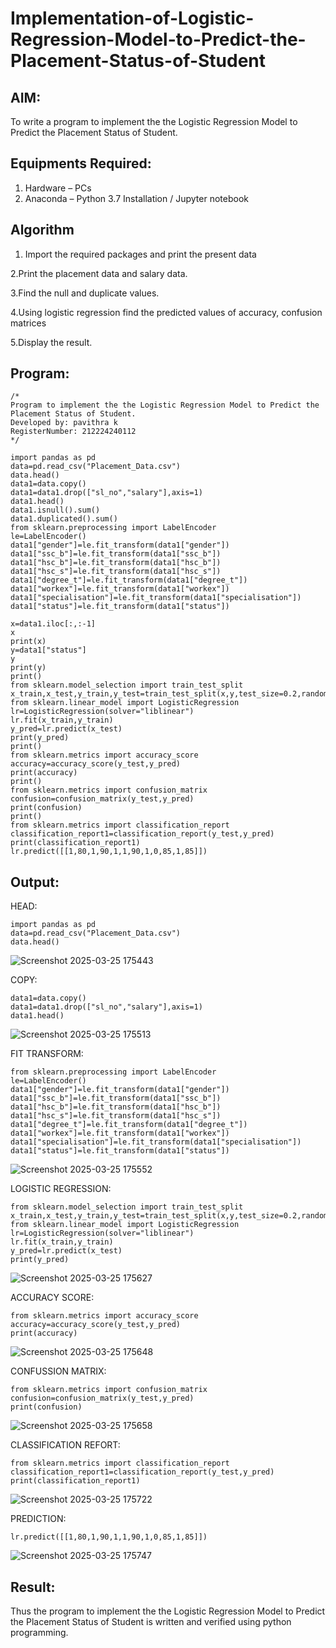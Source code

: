 # Implementation-of-Logistic-Regression-Model-to-Predict-the-Placement-Status-of-Student

## AIM:
To write a program to implement the the Logistic Regression Model to Predict the Placement Status of Student.

## Equipments Required:
1. Hardware – PCs
2. Anaconda – Python 3.7 Installation / Jupyter notebook

## Algorithm
1. Import the required packages and print the present data

2.Print the placement data and salary data.

3.Find the null and duplicate values.

4.Using logistic regression find the predicted values of accuracy, confusion matrices

5.Display the result. 

## Program:
```
/*
Program to implement the the Logistic Regression Model to Predict the Placement Status of Student.
Developed by: pavithra k 
RegisterNumber: 212224240112 
*/
```
```
import pandas as pd
data=pd.read_csv("Placement_Data.csv")
data.head()
data1=data.copy()
data1=data1.drop(["sl_no","salary"],axis=1)
data1.head()
data1.isnull().sum()
data1.duplicated().sum()
from sklearn.preprocessing import LabelEncoder
le=LabelEncoder()
data1["gender"]=le.fit_transform(data1["gender"])
data1["ssc_b"]=le.fit_transform(data1["ssc_b"])
data1["hsc_b"]=le.fit_transform(data1["hsc_b"])
data1["hsc_s"]=le.fit_transform(data1["hsc_s"])
data1["degree_t"]=le.fit_transform(data1["degree_t"])
data1["workex"]=le.fit_transform(data1["workex"])
data1["specialisation"]=le.fit_transform(data1["specialisation"])
data1["status"]=le.fit_transform(data1["status"])

x=data1.iloc[:,:-1]
x
print(x)
y=data1["status"]
y
print(y)
print()
from sklearn.model_selection import train_test_split
x_train,x_test,y_train,y_test=train_test_split(x,y,test_size=0.2,random_state=0)
from sklearn.linear_model import LogisticRegression
lr=LogisticRegression(solver="liblinear")
lr.fit(x_train,y_train)
y_pred=lr.predict(x_test)
print(y_pred)
print()
from sklearn.metrics import accuracy_score
accuracy=accuracy_score(y_test,y_pred)
print(accuracy)
print()
from sklearn.metrics import confusion_matrix
confusion=confusion_matrix(y_test,y_pred)
print(confusion)
print()
from sklearn.metrics import classification_report
classification_report1=classification_report(y_test,y_pred)
print(classification_report1)
lr.predict([[1,80,1,90,1,1,90,1,0,85,1,85]])
```
## Output:
HEAD:
```
import pandas as pd
data=pd.read_csv("Placement_Data.csv")
data.head()
```
![Screenshot 2025-03-25 175443](https://github.com/user-attachments/assets/becfbfe8-8463-4817-850b-60795a3d344a)

COPY:
```
data1=data.copy()
data1=data1.drop(["sl_no","salary"],axis=1)
data1.head()
```
![Screenshot 2025-03-25 175513](https://github.com/user-attachments/assets/3d1ededb-a385-40ab-b34e-e7ca0a3d4daa)

FIT TRANSFORM:
```
from sklearn.preprocessing import LabelEncoder
le=LabelEncoder()
data1["gender"]=le.fit_transform(data1["gender"])
data1["ssc_b"]=le.fit_transform(data1["ssc_b"])
data1["hsc_b"]=le.fit_transform(data1["hsc_b"])
data1["hsc_s"]=le.fit_transform(data1["hsc_s"])
data1["degree_t"]=le.fit_transform(data1["degree_t"])
data1["workex"]=le.fit_transform(data1["workex"])
data1["specialisation"]=le.fit_transform(data1["specialisation"])
data1["status"]=le.fit_transform(data1["status"])
```
![Screenshot 2025-03-25 175552](https://github.com/user-attachments/assets/75fe1751-6d6c-4577-96a3-96596ed5a00a)

LOGISTIC REGRESSION:
```
from sklearn.model_selection import train_test_split
x_train,x_test,y_train,y_test=train_test_split(x,y,test_size=0.2,random_state=0)
from sklearn.linear_model import LogisticRegression
lr=LogisticRegression(solver="liblinear")
lr.fit(x_train,y_train)
y_pred=lr.predict(x_test)
print(y_pred)
```
![Screenshot 2025-03-25 175627](https://github.com/user-attachments/assets/e27a58e3-f183-4f51-8762-750416708328)

ACCURACY SCORE:
```
from sklearn.metrics import accuracy_score
accuracy=accuracy_score(y_test,y_pred)
print(accuracy)
```
![Screenshot 2025-03-25 175648](https://github.com/user-attachments/assets/1f200c5e-079a-4a7a-84d7-111d9a38f2ee)

CONFUSSION MATRIX:
```
from sklearn.metrics import confusion_matrix
confusion=confusion_matrix(y_test,y_pred)
print(confusion)
```
![Screenshot 2025-03-25 175658](https://github.com/user-attachments/assets/9707c0df-a39e-4862-a955-f6b3faf9b3da)

CLASSIFICATION REFORT:
```
from sklearn.metrics import classification_report
classification_report1=classification_report(y_test,y_pred)
print(classification_report1)
```
![Screenshot 2025-03-25 175722](https://github.com/user-attachments/assets/ade13549-ea69-4730-bbac-f26f0b3362bf)

PREDICTION:
```
lr.predict([[1,80,1,90,1,1,90,1,0,85,1,85]])
```
![Screenshot 2025-03-25 175747](https://github.com/user-attachments/assets/8fd3a68d-8fb3-4dcf-a13e-e155bdf78364)


## Result:
Thus the program to implement the the Logistic Regression Model to Predict the Placement Status of Student is written and verified using python programming.
